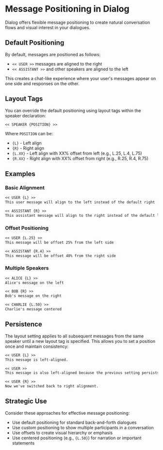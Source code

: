 # Message Positioning in Dialog

Dialog offers flexible message positioning to create natural conversation flows and visual interest in your dialogues.

## Default Positioning

By default, messages are positioned as follows:

- `<< USER >>` messages are aligned to the right
- `<< ASSISTANT >>` and other speakers are aligned to the left

This creates a chat-like experience where your user's messages appear on one side and responses on the other.

## Layout Tags

You can override the default positioning using layout tags within the speaker declaration:

```markdown
<< SPEAKER {POSITION} >>
```

Where `POSITION` can be:

- `{L}` - Left align
- `{R}` - Right align
- `{L.XX}` - Left align with XX% offset from left (e.g., L.25, L.4, L.75)
- `{R.XX}` - Right align with XX% offset from right (e.g., R.25, R.4, R.75)

## Examples

### Basic Alignment

```markdown
<< USER {L} >>
This user message will align to the left instead of the default right

<< ASSISTANT {R} >>
This assistant message will align to the right instead of the default left
```

### Offset Positioning

```markdown
<< USER {L.25} >>
This message will be offset 25% from the left side

<< ASSISTANT {R.4} >>
This message will be offset 40% from the right side
```

### Multiple Speakers

```markdown
<< ALICE {L} >>
Alice's message on the left

<< BOB {R} >>
Bob's message on the right

<< CHARLIE {L.50} >>
Charlie's message centered
```

## Persistence

The layout setting applies to all subsequent messages from the same speaker until a new layout tag is specified. This allows you to set a position once and maintain consistency:

```markdown
<< USER {L} >>
This message is left-aligned.

<< USER >>
This message is also left-aligned because the previous setting persists.

<< USER {R} >>
Now we've switched back to right alignment.
```

## Strategic Use

Consider these approaches for effective message positioning:

- Use default positioning for standard back-and-forth dialogues
- Use custom positioning to show multiple participants in a conversation
- Use offsets to create visual hierarchy or emphasis
- Use centered positioning (e.g., `{L.50}`) for narration or important statements 